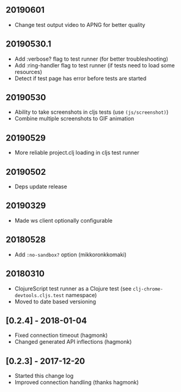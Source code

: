 ## 20190601
- Change test output video to APNG for better quality

## 20190530.1
- Add :verbose? flag to test runner (for better troubleshooting)
- Add :ring-handler flag to test runner (if tests need to load some resources)
- Detect if test page has error before tests are started

## 20190530
- Ability to take screenshots in cljs tests (use `(js/screenshot)`)
- Combine multiple screenshots to GIF animation


## 20190529
- More reliable project.clj loading in cljs test runner

## 20190502
- Deps update release

## 20190329
- Made ws client optionally configurable

## 20180528
- Add `:no-sandbox?` option (mikkoronkkomaki)

## 20180310
- ClojureScript test runner as a Clojure test (see `clj-chrome-devtools.cljs.test` namespace)
- Moved to date based versioning

## [0.2.4] - 2018-01-04
- Fixed connection timeout (hagmonk)
- Changed generated API inflections (hagmonk)

## [0.2.3] - 2017-12-20
- Started this change log
- Improved connection handling (thanks hagmonk)
